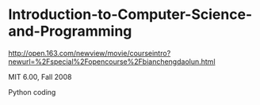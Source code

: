 # Introduction-to-Computer-Science-and-Programming

http://open.163.com/newview/movie/courseintro?newurl=%2Fspecial%2Fopencourse%2Fbianchengdaolun.html

MIT 6.00, Fall 2008

Python coding

